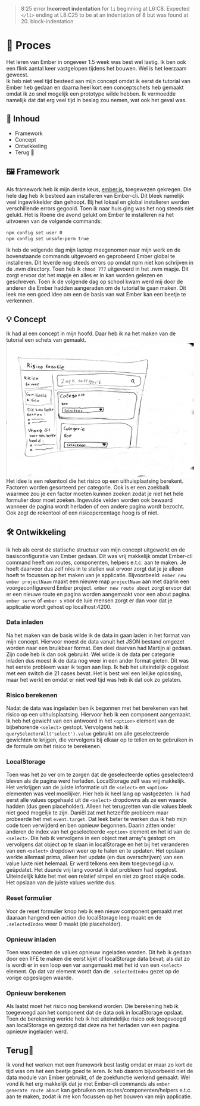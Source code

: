 > 8:25  error  **Incorrect indentation** for `li` beginning at L6:C8. Expected `</li>` ending at L8:C25 to be at an indentation of 8 but was found at 20.  block-indentation

# 📓 Proces
Het leren van Ember in ongeveer 1.5 week was best wel lastig. Ik ben ook een flink aantal keer vastgelopen tijdens het bouwen. Wel is het leerzaam geweest.  
Ik heb niet veel tijd besteed aan mijn concept omdat ik eerst de tutorial van Ember heb gedaan en daarna heel kort een conceptschets heb gemaakt omdat ik zo snel mogelijk een prototype wilde hebben. Ik vermoedde namelijk dat dat erg veel tijd in beslag zou nemen, wat ook het geval was.

## 📃 Inhoud
* Framework
* Concept
* Ontwikkeling
* Terug 🥫

## 🖼️ Framework
Als framework heb ik mijn derde keus, [ember.js](https://www.emberjs.com/), toegewezen gekregen. Die hele dag heb ik besteed aan installeren van Ember-cli. Dit bleek namelijk veel ingewikkelder dan gehoopt. Bij het lokaal en global installeren werden verschillende errors gegooid. Toen ik naar huis ging was het nog steeds niet gelukt.
Het is Roene die avond gelukt om Ember te installeren na het uitvoeren van de volgende commands:
```
npm config set user 0
npm config set unsafe-perm true
```
Ik heb de volgende dag mijn laptop meegenomen naar mijn werk en de bovenstaande commands uitgevoerd en geprobeerd Ember global te installeren. Dit leverde nog steeds errors op omdat npm niet kon schrijven in de .nvm directory. Toen heb ik `chmod 777` uitgevoerd in het .nvm mapje. Dit zorgt ervoor dat het mapje en alles er in kan worden gelezen en geschreven.
Toen ik de volgende dag op school kwam werd mij door de anderen die Ember hadden aangeraden om de tutorial te gaan maken. Dit leek me een goed idee om een de basis van wat Ember kan een beetje te verkennen.

## 💡 Concept
Ik had al een concept in mijn hoofd. Daar heb ik na het maken van de tutorial een schets van gemaakt.
![Conceptschets](conceptschets.jpg)
Het idee is een rekentool die het risico op een uithuisplaatsing berekent. Factoren worden gesorteerd per categorie. Ook is er een zoekbalk waarmee zou je een factor moeten kunnen zoeken zodat je niet het hele formulier door moet zoeken. Ingevulde velden worden ook bewaard wanneer de pagina wordt herladen of een andere pagina wordt bezocht. Ook zegt de rekentool of een risicopercentage hoog is of niet.

## 🛠️ Ontwikkeling
Ik heb als eerst de statische structuur van mijn concept uitgewerkt en de basisconfiguratie van Ember gedaan. Dit was vrij makkelijk omdat Ember-cli command heeft om routes, componenten, helpers e.t.c. aan te maken. Je hoeft daarvoor dus zelf niks in te stellen wat ervoor zorgt dat je je alleen hoeft te focussen op het maken van je applicatie.
Bijvoorbeeld: `ember new ember projectNaam` maakt een nieuwe map `projectNaam` aan met daarin een voorgeconfigureerd Ember project. `ember new route about` zorgt ervoor dat er een nieuwe route en pagina worden aangemaakt voor een about pagina. `ember serve` of `ember s` voor de luie mensen zorgt er dan voor dat je applicatie wordt gehost op localhost:4200.  

### Data inladen
Na het maken van de basis wilde ik de data in gaan laden in het format van mijn concept. Hiervoor moest de data vanuit het JSON bestand omgezet worden naar een bruikbaar format. Een deel daarvan had Martijn al gedaan. Zijn code heb ik dan ook gebruikt. Wel wilde ik de data per categorie inladen dus moest ik de data nog weer in een ander format gieten. Dit was het eerste probleem waar ik tegen aan liep.
Ik heb het uiteindelijk opgelost met een switch die 21 cases bevat. Het is best wel een lelijke oplossing, maar het werkt en omdat er niet veel tijd was heb ik dat ook zo gelaten.

### Risico berekenen
Nadat de data was ingeladen ben ik begonnen met het berekenen van het risico op een uithuisplaatsing. Hiervoor heb ik een component aangemaakt. Ik heb het gewicht van een antwoord in het `<option>` element van de bijbehorende `<select>` gestopt. Vervolgens heb ik `querySelectorAll('select').value` gebruikt om alle geselecteerde gewichten te krijgen, die vervolgens bij elkaar op te tellen en te gebruiken in de formule om het risico te berekenen.

### LocalStorage
Toen was het zo ver om te zorgen dat de geselecteerde opties geselecteerd bleven als de pagina werd herladen. LocalStorage zelf was vrij makkelijk. Het verkrijgen van de juiste informatie uit de `<select>` en `<option>` elementen was veel moeilijker. Hier heb ik heel lang op vastgezeten. 
Ik had eerst alle values opgehaald uit de `<select>` dropdowns als ze een waarde hadden (dus geen placeholder). Alleen het terugzetten van die values bleek niet goed mogelijk te zijn.
Daniël zat met hetzelfde probleem maar probeerde het met `event.target`. Dat leek beter te werken dus ik heb mijn code toen verwijderd en ben opnieuw begonnen. Daarin zitten onder anderen de index van het geselecteerde `<option>` element en het id van de `<select>`. Die heb ik vervolgens in een object met array's gestopt om vervolgens dat object op te slaan in localStorage en het bij het veranderen van een `<select>` dropdown weer op te halen en te updaten.
Het opslaan werkte allemaal prima, alleen het update (en dus overschrijven) van een value lukte niet helemaal. Er werd telkens een item toegevoegd i.p.v. geüpdatet. Het duurde vrij lang voordat ik dat probleem had opgelost. Uiteindelijk lukte het met een relatief simpel en niet zo groot stukje code. Het opslaan van de juiste values werkte dus.

### Reset formulier
Voor de reset formulier knop heb ik een nieuw component gemaakt met daaraan hangend een action die localStorage leeg maakt en de `.selectedIndex` weer 0 maakt (de placeholder). 

### Opnieuw inladen
Toen was moesten de values opnieuw ingeladen worden. Dit heb ik gedaan door een IIFE te maken die eerst kijkt of localStorage data bevat; als dat zo is wordt er in een loop een var aangemaakt met het id van een `<select>` element. Op dat var element wordt dan de `.selectedIndex` gezet op de vorige opgeslagen waarde. 

### Opnieuw berekenen
Als laatst moet het risico nog berekend worden. Die berekening heb ik toegevoegd aan het component dat de data ook in localStorage opslaat. Toen de berekening werkte heb ik het uiteindelijke risico ook toegevoegd aan localStorage en gezorgd dat deze na het herladen van een pagina opnieuw ingeladen werd.

## Terug🥫
Ik vond het werken met een framework best lastig omdat er maar zo kort de tijd was om het een beetje goed te leren. Ik heb daarom bijvoorbeeld niet de data module van Ember gebruikt, of de zoekfunctie werkend gemaakt.
Wel vond ik het erg makkelijk dat je met Ember-cli commands als `ember generate route about` kan gebruiken om routes/componenten/helpers e.t.c. aan te maken, zodat ik me kon focussen op het bouwen van mijn applicatie.
